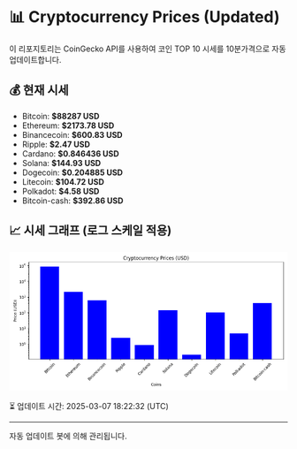 
# 📊 Cryptocurrency Prices (Updated)

이 리포지토리는 CoinGecko API를 사용하여 코인 TOP 10 시세를 10분가격으로 자동 업데이트합니다.

## 💰 현재 시세
- Bitcoin: **$88287 USD**
- Ethereum: **$2173.78 USD**
- Binancecoin: **$600.83 USD**
- Ripple: **$2.47 USD**
- Cardano: **$0.846436 USD**
- Solana: **$144.93 USD**
- Dogecoin: **$0.204885 USD**
- Litecoin: **$104.72 USD**
- Polkadot: **$4.58 USD**
- Bitcoin-cash: **$392.86 USD**

## 📈 시세 그래프 (로그 스케일 적용)
![Crypto Prices](crypto_prices.png)

⏳ 업데이트 시간: 2025-03-07 18:22:32 (UTC)

---
자동 업데이트 봇에 의해 관리됩니다.
